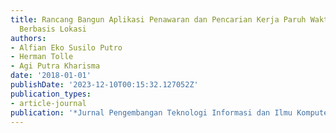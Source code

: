 ```yaml
---
title: Rancang Bangun Aplikasi Penawaran dan Pencarian Kerja Paruh Waktu (Part Time)
  Berbasis Lokasi
authors:
- Alfian Eko Susilo Putro
- Herman Tolle
- Agi Putra Kharisma
date: '2018-01-01'
publishDate: '2023-12-10T00:15:32.127052Z'
publication_types:
- article-journal
publication: '*Jurnal Pengembangan Teknologi Informasi dan Ilmu Komputer*'
---
```

